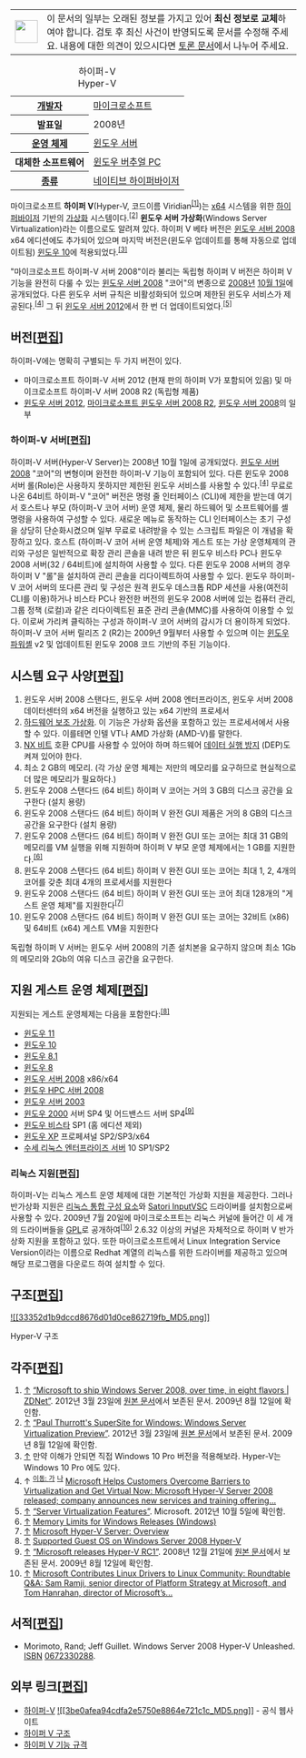 <table role="presentation"><tbody><tr><td><p><span typeof="mw:File"><span><img src="https://upload.wikimedia.org/wikipedia/commons/thumb/8/8f/Ambox_outdated_serious.svg/40px-Ambox_outdated_serious.svg.png" decoding="async" width="40" height="40" srcset="https://upload.wikimedia.org/wikipedia/commons/thumb/8/8f/Ambox_outdated_serious.svg/60px-Ambox_outdated_serious.svg.png 1.5x, https://upload.wikimedia.org/wikipedia/commons/thumb/8/8f/Ambox_outdated_serious.svg/80px-Ambox_outdated_serious.svg.png 2x" data-file-width="620" data-file-height="620"></span></span></p></td><td><span>이 문서의 일부는 오래된 정보를 가지고 있어 <b>최신 정보로 교체</b>하여야 합니다. 검토 후 최신 사건이 반영되도록 문서를 수정해 주세요.<span> 내용에 대한 의견이 있으시다면 <a href="https://ko.wikipedia.org/wiki/%ED%86%A0%EB%A1%A0:%ED%95%98%EC%9D%B4%ED%8D%BC-V##" title="토론:하이퍼-V">토론 문서</a>에서 나누어 주세요.</span><span></span></span></td></tr></tbody></table>

<table><caption>하이퍼-V<br>Hyper-V</caption><tbody><tr><th scope="row"><a href="https://ko.wikipedia.org/wiki/%EC%86%8C%ED%94%84%ED%8A%B8%EC%9B%A8%EC%96%B4_%EA%B0%9C%EB%B0%9C%EC%9E%90" title="소프트웨어 개발자">개발자</a></th><td><a href="https://ko.wikipedia.org/wiki/%EB%A7%88%EC%9D%B4%ED%81%AC%EB%A1%9C%EC%86%8C%ED%94%84%ED%8A%B8" title="마이크로소프트">마이크로소프트</a></td></tr><tr><th scope="row">발표일</th><td>2008년</td></tr><tr><th scope="row"><a href="https://ko.wikipedia.org/wiki/%EC%9A%B4%EC%98%81_%EC%B2%B4%EC%A0%9C" title="운영 체제">운영 체제</a></th><td><a href="https://ko.wikipedia.org/wiki/%EC%9C%88%EB%8F%84%EC%9A%B0_%EC%84%9C%EB%B2%84" title="윈도우 서버">윈도우 서버</a></td></tr><tr><th scope="row">대체한 소프트웨어</th><td><a href="https://ko.wikipedia.org/wiki/%EC%9C%88%EB%8F%84%EC%9A%B0_%EB%B2%84%EC%B6%94%EC%96%BC_PC" title="윈도우 버추얼 PC">윈도우 버추얼 PC</a></td></tr><tr><th scope="row"><a href="https://ko.wikipedia.org/wiki/%EC%86%8C%ED%94%84%ED%8A%B8%EC%9B%A8%EC%96%B4%EC%9D%98_%EC%A2%85%EB%A5%98" title="소프트웨어의 종류">종류</a></th><td><a href="https://ko.wikipedia.org/wiki/%ED%95%98%EC%9D%B4%ED%8D%BC%EB%B0%94%EC%9D%B4%EC%A0%80" title="하이퍼바이저">네이티브 하이퍼바이저</a></td></tr></tbody></table>

마이크로소프트 **하이퍼 V**(Hyper-V, 코드이름 Viridian<sup id="cite_ref-1"><a href="https://ko.wikipedia.org/wiki/%ED%95%98%EC%9D%B4%ED%8D%BC-V#cite_note-1">[1]</a></sup>)는 [x64](https://ko.wikipedia.org/wiki/X64 "X64") 시스템을 위한 [하이퍼바이저](https://ko.wikipedia.org/wiki/%ED%95%98%EC%9D%B4%ED%8D%BC%EB%B0%94%EC%9D%B4%EC%A0%80 "하이퍼바이저") 기반의 [가상화](https://ko.wikipedia.org/wiki/%EA%B0%80%EC%83%81%ED%99%94 "가상화") 시스템이다.<sup id="cite_ref-2"><a href="https://ko.wikipedia.org/wiki/%ED%95%98%EC%9D%B4%ED%8D%BC-V#cite_note-2">[2]</a></sup> **윈도우 서버 가상화**(Windows Server Virtualization)라는 이름으로도 알려져 있다. 하이퍼 V 베타 버전은 [윈도우 서버 2008](https://ko.wikipedia.org/wiki/%EC%9C%88%EB%8F%84%EC%9A%B0_%EC%84%9C%EB%B2%84_2008 "윈도우 서버 2008") x64 에디션에도 추가되어 있으며 마지막 버전은(윈도우 업데이트를 통해 자동으로 업데이트됨) [윈도우 10](https://ko.wikipedia.org/wiki/%EC%9C%88%EB%8F%84%EC%9A%B0_10 "윈도우 10")에 적용되었다.<sup id="cite_ref-3"><a href="https://ko.wikipedia.org/wiki/%ED%95%98%EC%9D%B4%ED%8D%BC-V#cite_note-3">[3]</a></sup>

"마이크로소프트 하이퍼-V 서버 2008"이라 불리는 독립형 하이퍼 V 버전은 하이퍼 V 기능을 완전히 다룰 수 있는 [윈도우 서버 2008](https://ko.wikipedia.org/wiki/%EC%9C%88%EB%8F%84%EC%9A%B0_%EC%84%9C%EB%B2%84_2008 "윈도우 서버 2008") "코어"의 변종으로 [2008년](https://ko.wikipedia.org/wiki/2008%EB%85%84 "2008년") [10월 1일](https://ko.wikipedia.org/wiki/10%EC%9B%94_1%EC%9D%BC "10월 1일")에 공개되었다. 다른 윈도우 서버 규칙은 비활성화되어 있으며 제한된 윈도우 서비스가 제공된다.<sup id="cite_ref-autogenerated1_4-0"><a href="https://ko.wikipedia.org/wiki/%ED%95%98%EC%9D%B4%ED%8D%BC-V#cite_note-autogenerated1-4">[4]</a></sup> 그 뒤 [윈도우 서버 2012](https://ko.wikipedia.org/wiki/%EC%9C%88%EB%8F%84%EC%9A%B0_%EC%84%9C%EB%B2%84_2012 "윈도우 서버 2012")에서 한 번 더 업데이트되었다.<sup id="cite_ref-2012officialpage_5-0"><a href="https://ko.wikipedia.org/wiki/%ED%95%98%EC%9D%B4%ED%8D%BC-V#cite_note-2012officialpage-5">[5]</a></sup>

## 버전\[[편집](https://ko.wikipedia.org/w/index.php?title=%ED%95%98%EC%9D%B4%ED%8D%BC-V&action=edit&section=1 "부분 편집: 버전")\]

하이퍼-V에는 명확히 구별되는 두 가지 버전이 있다.

-   마이크로소프트 하이퍼-V 서버 2012 (현재 판의 하이퍼 V가 포함되어 있음) 및 마이크로소프트 하이퍼-V 서버 2008 R2 (독립형 제품)
-   [윈도우 서버 2012](https://ko.wikipedia.org/wiki/%EC%9C%88%EB%8F%84%EC%9A%B0_%EC%84%9C%EB%B2%84_2012 "윈도우 서버 2012"), [마이크로소프트 윈도우 서버 2008 R2](https://ko.wikipedia.org/wiki/%EC%9C%88%EB%8F%84%EC%9A%B0_%EC%84%9C%EB%B2%84_2008_R2 "윈도우 서버 2008 R2"), [윈도우 서버 2008](https://ko.wikipedia.org/wiki/%EC%9C%88%EB%8F%84%EC%9A%B0_%EC%84%9C%EB%B2%84_2008 "윈도우 서버 2008")의 일부

### 하이퍼-V 서버\[[편집](https://ko.wikipedia.org/w/index.php?title=%ED%95%98%EC%9D%B4%ED%8D%BC-V&action=edit&section=2 "부분 편집: 하이퍼-V 서버")\]

하이퍼-V 서버(Hyper-V Server)는 2008년 10월 1일에 공개되었다. [윈도우 서버 2008](https://ko.wikipedia.org/wiki/%EC%9C%88%EB%8F%84%EC%9A%B0_%EC%84%9C%EB%B2%84_2008 "윈도우 서버 2008") "코어"의 변형이며 완전한 하이퍼-V 기능이 포함되어 있다. 다른 윈도우 2008 서버 롤(Role)은 사용하지 못하지만 제한된 윈도우 서비스를 사용할 수 있다.<sup id="cite_ref-autogenerated1_4-1"><a href="https://ko.wikipedia.org/wiki/%ED%95%98%EC%9D%B4%ED%8D%BC-V#cite_note-autogenerated1-4">[4]</a></sup> 무료로 나온 64비트 하이퍼-V "코어" 버전은 명령 줄 인터페이스 (CLI)에 제한을 받는데 여기서 호스트나 부모 (하이퍼-V 코어 서버) 운영 체제, 물리 하드웨어 및 소프트웨어를 셸 명령을 사용하여 구성할 수 있다. 새로운 메뉴로 동작하는 CLI 인터페이스는 초기 구성을 상당히 단순화시켰으며 일부 무료로 내려받을 수 있는 스크립트 파일은 이 개념을 확장하고 있다. 호스트 (하이퍼-V 코어 서버 운영 체제)와 게스트 또는 가상 운영체제의 관리와 구성은 일반적으로 확장 관리 콘솔을 내려 받은 뒤 윈도우 비스타 PC나 윈도우 2008 서버(32 / 64비트)에 설치하여 사용할 수 있다. 다른 윈도우 2008 서버의 경우 하이퍼 V "롤"을 설치하여 관리 콘솔을 리다이렉트하여 사용할 수 있다. 윈도우 하이퍼-V 코어 서버의 또다른 관리 및 구성은 원격 윈도우 데스크톱 RDP 세션을 사용(여전히 CLI를 이용)하거나 비스타 PC나 완전한 버전의 윈도우 2008 서버에 있는 컴퓨터 관리, 그룹 정책 (로컬)과 같은 리다이렉트된 표준 관리 콘솔(MMC)를 사용하여 이용할 수 있다. 이로써 가리켜 클릭하는 구성과 하이퍼-V 코어 서버의 감시가 더 용이하게 되었다. 하이퍼-V 코어 서버 릴리즈 2 (R2)는 2009년 9월부터 사용할 수 있으며 이는 [윈도우 파워셸](https://ko.wikipedia.org/wiki/%EC%9C%88%EB%8F%84%EC%9A%B0_%ED%8C%8C%EC%9B%8C%EC%85%B8 "윈도우 파워셸") v2 및 업데이트된 윈도우 2008 코드 기반의 주된 기능이다.

## 시스템 요구 사양\[[편집](https://ko.wikipedia.org/w/index.php?title=%ED%95%98%EC%9D%B4%ED%8D%BC-V&action=edit&section=3 "부분 편집: 시스템 요구 사양")\]

1.  윈도우 서버 2008 스탠다드, 윈도우 서버 2008 엔터프라이즈, 윈도우 서버 2008 데이터센터의 x64 버전을 실행하고 있는 x64 기반의 프로세서
2.  [하드웨어 보조 가상화](https://ko.wikipedia.org/wiki/X86_%EA%B0%80%EC%83%81%ED%99%94 "X86 가상화"). 이 기능은 가상화 옵션을 포함하고 있는 프로세서에서 사용할 수 있다. 이를테면 인텔 VT나 AMD 가상화 (AMD-V)를 말한다.
3.  [NX 비트](https://ko.wikipedia.org/wiki/NX_%EB%B9%84%ED%8A%B8 "NX 비트") 호환 CPU를 사용할 수 있어야 하며 하드웨어 [데이터 실행 방지](https://ko.wikipedia.org/wiki/%EB%8D%B0%EC%9D%B4%ED%84%B0_%EC%8B%A4%ED%96%89_%EB%B0%A9%EC%A7%80 "데이터 실행 방지") (DEP)도 켜져 있어야 한다.
4.  최소 2 GB의 메모리. (각 가상 운영 체제는 저만의 메모리를 요구하므로 현실적으로 더 많은 메모리가 필요하다.)
5.  윈도우 2008 스탠다드 (64 비트) 하이퍼 V 코어는 거의 3 GB의 디스크 공간을 요구한다 (설치 용량)
6.  윈도우 2008 스탠다드 (64 비트) 하이퍼 V 완전 GUI 제품은 거의 8 GB의 디스크 공간을 요구한다 (설치 용량)
7.  윈도우 2008 스탠다드 (64 비트) 하이퍼 V 완전 GUI 또는 코어는 최대 31 GB의 메모리를 VM 실행을 위해 지원하며 하이퍼 V 부모 운영 체제에서는 1 GB를 지원한다.<sup id="cite_ref-6"><a href="https://ko.wikipedia.org/wiki/%ED%95%98%EC%9D%B4%ED%8D%BC-V#cite_note-6">[6]</a></sup>
8.  윈도우 2008 스탠다드 (64 비트) 하이퍼 V 완전 GUI 또는 코어는 최대 1, 2, 4개의 코어를 갖춘 최대 4개의 프로세서를 지원한다
9.  윈도우 2008 스탠다드 (64 비트) 하이퍼 V 완전 GUI 또는 코어 최대 128개의 "게스트 운영 체제"를 지원한다<sup id="cite_ref-7"><a href="https://ko.wikipedia.org/wiki/%ED%95%98%EC%9D%B4%ED%8D%BC-V#cite_note-7">[7]</a></sup>
10.  윈도우 2008 스탠다드 (64 비트) 하이퍼 V 완전 GUI 또는 코어는 32비트 (x86) 및 64비트 (x64) 게스트 VM을 지원한다

독립형 하이퍼 V 서버는 윈도우 서버 2008의 기존 설치본을 요구하지 않으며 최소 1Gb의 메모리와 2Gb의 여유 디스크 공간을 요구한다.

## 지원 게스트 운영 체제\[[편집](https://ko.wikipedia.org/w/index.php?title=%ED%95%98%EC%9D%B4%ED%8D%BC-V&action=edit&section=4 "부분 편집: 지원 게스트 운영 체제")\]

지원되는 게스트 운영체제는 다음을 포함한다:<sup id="cite_ref-Guests_8-0"><a href="https://ko.wikipedia.org/wiki/%ED%95%98%EC%9D%B4%ED%8D%BC-V#cite_note-Guests-8">[8]</a></sup>

-   [윈도우 11](https://ko.wikipedia.org/wiki/%EC%9C%88%EB%8F%84%EC%9A%B0_11 "윈도우 11")
-   [윈도우 10](https://ko.wikipedia.org/wiki/%EC%9C%88%EB%8F%84%EC%9A%B0_10 "윈도우 10")
-   [윈도우 8.1](https://ko.wikipedia.org/wiki/%EC%9C%88%EB%8F%84%EC%9A%B0_8.1 "윈도우 8.1")
-   [윈도우 8](https://ko.wikipedia.org/wiki/%EC%9C%88%EB%8F%84%EC%9A%B0_8 "윈도우 8")
-   [윈도우 서버 2008](https://ko.wikipedia.org/wiki/%EC%9C%88%EB%8F%84%EC%9A%B0_%EC%84%9C%EB%B2%84_2008 "윈도우 서버 2008") x86/x64
-   [윈도우 HPC 서버 2008](https://ko.wikipedia.org/wiki/%EC%9C%88%EB%8F%84%EC%9A%B0_HPC_%EC%84%9C%EB%B2%84_2008 "윈도우 HPC 서버 2008")
-   [윈도우 서버 2003](https://ko.wikipedia.org/wiki/%EC%9C%88%EB%8F%84%EC%9A%B0_%EC%84%9C%EB%B2%84_2003 "윈도우 서버 2003")
-   [윈도우 2000](https://ko.wikipedia.org/wiki/%EC%9C%88%EB%8F%84%EC%9A%B0_2000 "윈도우 2000") 서버 SP4 및 어드밴스드 서버 SP4<sup id="cite_ref-9"><a href="https://ko.wikipedia.org/wiki/%ED%95%98%EC%9D%B4%ED%8D%BC-V#cite_note-9">[9]</a></sup>
-   [윈도우 비스타](https://ko.wikipedia.org/wiki/%EC%9C%88%EB%8F%84%EC%9A%B0_%EB%B9%84%EC%8A%A4%ED%83%80 "윈도우 비스타") SP1 (홈 에디션 제외)
-   [윈도우 XP](https://ko.wikipedia.org/wiki/%EC%9C%88%EB%8F%84%EC%9A%B0_XP "윈도우 XP") 프로페셔널 SP2/SP3/x64
-   [수세 리눅스 엔터프라이즈 서버](https://ko.wikipedia.org/wiki/%EC%88%98%EC%84%B8_%EB%A6%AC%EB%88%85%EC%8A%A4_%EC%97%94%ED%84%B0%ED%94%84%EB%9D%BC%EC%9D%B4%EC%A6%88_%EC%84%9C%EB%B2%84 "수세 리눅스 엔터프라이즈 서버") 10 SP1/SP2

### 리눅스 지원\[[편집](https://ko.wikipedia.org/w/index.php?title=%ED%95%98%EC%9D%B4%ED%8D%BC-V&action=edit&section=5 "부분 편집: 리눅스 지원")\]

하이퍼-V는 리눅스 게스트 운영 체제에 대한 기본적인 가상화 지원을 제공한다. 그러나 반가상화 지원은 [리눅스 통합 구성 요소](http://www.microsoft.com/downloads/details.aspx?displaylang=en&FamilyID=ab7f4983-93c5-4a70-8c79-0642f0d59ec2)와 [Satori InputVSC](https://web.archive.org/web/20100402083924/http://www.xen.org/download/satori.html) 드라이버를 설치함으로써 사용할 수 있다. 2009년 7월 20일에 마이크로소프트는 리눅스 커널에 들어간 이 세 개의 드라이버들을 [GPL](https://ko.wikipedia.org/wiki/GPL "GPL")로 공개하여<sup id="cite_ref-10"><a href="https://ko.wikipedia.org/wiki/%ED%95%98%EC%9D%B4%ED%8D%BC-V#cite_note-10">[10]</a></sup> 2.6.32 이상의 커널은 자체적으로 하이퍼 V 반가상화 지원을 포함하고 있다. 또한 마이크로소프트에서 Linux Integration Service Version이라는 이름으로 Redhat 계열의 리눅스를 위한 드라이버를 제공하고 있으며 해당 프로그램을 다운로드 하여 설치할 수 있다.

## 구조\[[편집](https://ko.wikipedia.org/w/index.php?title=%ED%95%98%EC%9D%B4%ED%8D%BC-V&action=edit&section=6 "부분 편집: 구조")\]

[![[33352d1b9dccd8676d01d0ce862719fb_MD5.png]]](https://commons.wikimedia.org/wiki/File:Hyper-V.png)

Hyper-V 구조

## 각주\[[편집](https://ko.wikipedia.org/w/index.php?title=%ED%95%98%EC%9D%B4%ED%8D%BC-V&action=edit&section=7 "부분 편집: 각주")\]

1.  [↑](https://ko.wikipedia.org/wiki/%ED%95%98%EC%9D%B4%ED%8D%BC-V#cite_ref-1 "이동") [“Microsoft to ship Windows Server 2008, over time, in eight flavors | ZDNet”](https://www.webcitation.org/66N0RQnbw?url=http://www.zdnet.com/blog/microsoft/microsoft-to-ship-windows-server-2008-over-time-in-eight-flavors/935). 2012년 3월 23일에 [원본 문서](http://blogs.zdnet.com/microsoft/?p=935)에서 보존된 문서. 2009년 8월 12일에 확인함.
2.  [↑](https://ko.wikipedia.org/wiki/%ED%95%98%EC%9D%B4%ED%8D%BC-V#cite_ref-2 "이동") [“Paul Thurrott's SuperSite for Windows: Windows Server Virtualization Preview”](https://www.webcitation.org/66N0SmngP?url=http://www.winsupersite.com/showcase/viridian_preview.asp). 2012년 3월 23일에 [원본 문서](http://www.winsupersite.com/showcase/viridian_preview.asp)에서 보존된 문서. 2009년 8월 12일에 확인함.
3.  [↑](https://ko.wikipedia.org/wiki/%ED%95%98%EC%9D%B4%ED%8D%BC-V#cite_ref-3 "이동") 만약 이해가 안되면 직접 Windows 10 Pro 버전을 적용해보라. Hyper-V는 Windows 10 Pro 에도 있다.
4.  ↑ <sup><a href="https://ko.wikipedia.org/wiki/%ED%95%98%EC%9D%B4%ED%8D%BC-V#cite_ref-autogenerated1_4-0"><span>이동: </span>가</a></sup> <sup><a href="https://ko.wikipedia.org/wiki/%ED%95%98%EC%9D%B4%ED%8D%BC-V#cite_ref-autogenerated1_4-1">나</a></sup> [Microsoft Helps Customers Overcome Barriers to Virtualization and Get Virtual Now: Microsoft Hyper-V Server 2008 released; company announces new services and training offering...](http://www.microsoft.com/presspass/press/2008/oct08/10-01HyperVRTM08PR.mspx)
5.  [↑](https://ko.wikipedia.org/wiki/%ED%95%98%EC%9D%B4%ED%8D%BC-V#cite_ref-2012officialpage_5-0 "이동") [“Server Virtualization Features”](http://www.microsoft.com/en-us/server-cloud/windows-server/server-virtualization-features.aspx). Microsoft. 2012년 10월 5일에 확인함.
6.  [↑](https://ko.wikipedia.org/wiki/%ED%95%98%EC%9D%B4%ED%8D%BC-V#cite_ref-6 "이동") [Memory Limits for Windows Releases (Windows)](http://msdn.microsoft.com/en-us/library/aa366778.aspx#physical_memory_limits_%EC%9C%88%EB%8F%84%EC%9A%B0_server_2008)
7.  [↑](https://ko.wikipedia.org/wiki/%ED%95%98%EC%9D%B4%ED%8D%BC-V#cite_ref-7 "이동") [Microsoft Hyper-V Server: Overview](http://www.microsoft.com/servers/hyper-v-server/overview.mspx)
8.  [↑](https://ko.wikipedia.org/wiki/%ED%95%98%EC%9D%B4%ED%8D%BC-V#cite_ref-Guests_8-0 "이동") [Supported Guest OS on Windows Server 2008 Hyper-V](http://www.microsoft.com/windowsserver2008/en/us/hyperv-supported-guest-os.aspx)
9.  [↑](https://ko.wikipedia.org/wiki/%ED%95%98%EC%9D%B4%ED%8D%BC-V#cite_ref-9 "이동") [“Microsoft releases Hyper-V RC1”](https://web.archive.org/web/20081221211413/http://www.infoworld.com/article/08/05/20/Microsoft-releases-Hyper-V-RC1_1.html). 2008년 12월 21일에 [원본 문서](http://www.infoworld.com/article/08/05/20/Microsoft-releases-Hyper-V-RC1_1.html)에서 보존된 문서. 2009년 8월 12일에 확인함.
10.  [↑](https://ko.wikipedia.org/wiki/%ED%95%98%EC%9D%B4%ED%8D%BC-V#cite_ref-10 "이동") [Microsoft Contributes Linux Drivers to Linux Community: Roundtable Q&A: Sam Ramji, senior director of Platform Strategy at Microsoft, and Tom Hanrahan, director of Microsoft’s...](http://www.microsoft.com/presspass/features/2009/Jul09/07-20LinuxQA.mspx)

## 서적\[[편집](https://ko.wikipedia.org/w/index.php?title=%ED%95%98%EC%9D%B4%ED%8D%BC-V&action=edit&section=8 "부분 편집: 서적")\]

-   Morimoto, Rand; Jeff Guillet. Windows Server 2008 Hyper-V Unleashed. [ISBN](https://ko.wikipedia.org/wiki/%EA%B5%AD%EC%A0%9C_%ED%91%9C%EC%A4%80_%EB%8F%84%EC%84%9C_%EB%B2%88%ED%98%B8 "국제 표준 도서 번호") [0672330288](https://ko.wikipedia.org/wiki/%ED%8A%B9%EC%88%98:%EC%B1%85%EC%B0%BE%EA%B8%B0/0672330288 "특수:책찾기/0672330288").

## 외부 링크\[[편집](https://ko.wikipedia.org/w/index.php?title=%ED%95%98%EC%9D%B4%ED%8D%BC-V&action=edit&section=9 "부분 편집: 외부 링크")\]

-   [하이퍼-V](http://www.microsoft.com/hyper-v) [![[3be0afea94cdfa2e5750e8864e721c1c_MD5.png]]](https://www.wikidata.org/wiki/Q11278#P856 "위키데이터에서 편집하기") - 공식 웹사이트
-   [하이퍼 V 구조](http://www.serhatakinci.com/?p=1559)
-   [하이퍼 V 기능 규격](http://www.microsoft.com/downloads/details.aspx?FamilyID=91e2e518-c62c-4ff2-8e50-3a37ea4100f5&displaylang=en)